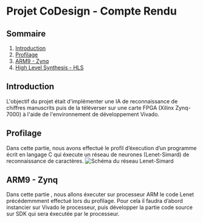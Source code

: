 # Projet CoDesign - Compte Rendu
## Sommaire
1. [Introduction](#introduction)
2. [Profilage](#profilage)
3. [ARM9 - Zynq](#arm9---Zynq)
4. [High Level Synthesis - HLS](#high-level-synthesis---hls)

## Introduction

L'objectif du projet était d'implémenter une IA de reconnaissance de chiffres manuscrits puis de la téléverser sur une carte FPGA (Xilinx Zynq-7000) à l'aide de l'environnement de développement Vivado.

## Profilage

Dans cette partie, nous avons effectué le profil d’éxecution d’un programme écrit en langage C qui éxecute un réseau de neurones (Lenet-Simard) de reconnaissance de caractères.
![Schéma du réseau Lenet-Simard](.png)

## ARM9 - Zynq

Dans cette partie , nous allons éxecuter sur processeur ARM le code Lenet précédemmment effectué lors du profilage. 
Pour cela il faudra d’abord instancier sur Vivado le processeur, puis développer la partie code source sur SDK qui sera éxecutée par le processeur.
